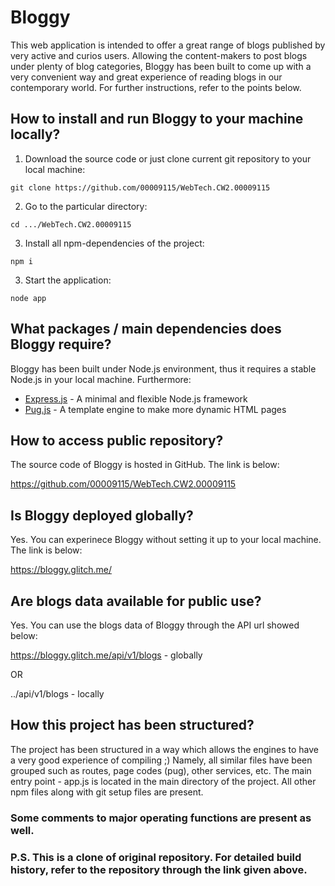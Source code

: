 # Bloggy

This web application is intended to offer a great range of blogs published by very active and curios users. Allowing the content-makers to post blogs under plenty of blog categories, Bloggy has been built to come up with a very convenient way and great experience of reading blogs in our contemporary world. 
For further instructions, refer to the points below.

## How to install and run Bloggy to your machine locally?

1. Download the source code or just clone current git repository to your local machine:
```
git clone https://github.com/00009115/WebTech.CW2.00009115
```

2. Go to the particular directory:
```
cd .../WebTech.CW2.00009115
```

3. Install all npm-dependencies of the project:
```
npm i
```

3. Start the application:
```
node app
```

## What packages / main dependencies does Bloggy require?

Bloggy has been built under Node.js environment, thus it requires a stable Node.js in your local machine. Furthermore:
- [Express.js](https://expressjs.com/) - A minimal and flexible Node.js framework
- [Pug.js](https://pugjs.org/api/getting-started.html) - A template engine to make more dynamic HTML pages

## How to access public repository?

The source code of Bloggy is hosted in GitHub. The link is below:

https://github.com/00009115/WebTech.CW2.00009115

## Is Bloggy deployed globally?

Yes. You can experinece Bloggy without setting it up to your local machine. The link is below:

https://bloggy.glitch.me/

## Are blogs data available for public use?

Yes. You can use the blogs data of Bloggy through the API url showed below:

https://bloggy.glitch.me/api/v1/blogs - globally

OR

../api/v1/blogs - locally

## How this project has been structured?

The project has been structured in a way which allows the engines to have a very good experience of compiling ;)
Namely, all similar files have been grouped such as routes, page codes (pug), other services, etc. The main entry point - app.js is located in the main directory of the project. All other npm files along with git setup files are present.

### Some comments to major operating functions are present as well.

### P.S. This is a clone of original repository. For detailed build history, refer to the repository through the link given above.
